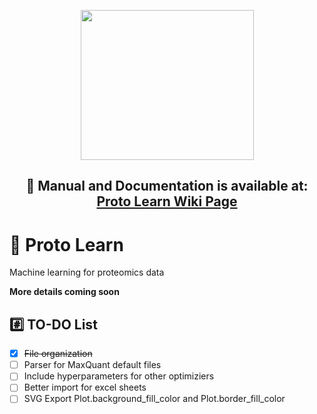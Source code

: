 <p align="center"> <img src="https://raw.githubusercontent.com/OmicEra/proto_learn/master/proto_learn.png?token=AL3BHZXRE2OMHRXFAWINQYS7C73W2" height="240" width="277" /> </p>
<h2 align="center"> 📰 Manual and Documentation is available at: <a href="https://github.com/OmicEra/proto_learn/wiki">Proto Learn Wiki Page </a> </h2>


# 🧬 Proto Learn
Machine learning for proteomics data

**More details coming soon**

## :hash: TO-DO List

- [x] ~~File organization~~
- [ ] Parser for MaxQuant default files
- [ ] Include hyperparameters for other optimiziers
- [ ] Better import for excel sheets
- [ ] SVG Export  Plot.background_fill_color and Plot.border_fill_color
